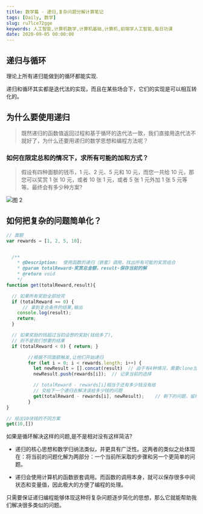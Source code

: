```yaml
---
title: 数学篇 - 递归,复杂问题分解计算笔记
tags: [Daily, 数学]
slug: ru7lce72gge
keywords: 人工智能,计算机数学,计算机基础,计算机,前端学人工智能,每日功课
date: 2020-09-05 00:00:00
---
```



## 递归与循环

理论上所有递归能做到的循环都能实现.

递归和循环其实都是迭代法的实现，而且在某些场合下，它们的实现是可以相互转化的。

## 为什么要使用递归

> 既然递归的函数值返回过程和基于循环的迭代法一致，我们直接用迭代法不就好了，为什么还要用递归的数学思想和编程方法呢？


### 如何在限定总和的情况下，求所有可能的加和方式？

> 假设有四种面额的钱币，1 元、2 元、5 元和 10 元，而您一共给 10 元，那您可以奖赏 1 张 10 元，或者 10 张 1 元，或者 5 张 1 元外加 1 张 5 元等等。最终会有多少种方案?


![图 2](https://incomparable9527.coding.net/p/imageBed/d/imageBed/git/raw/master/685328b2212b37eeb3e874636dd38d7cc2fee83886cc07741a9f5a5f9a82aa8c.png)  


## 如何把复杂的问题简单化？

```js
// 面额
var rewards = [1, 2, 5, 10];


  /**
    * @Description:  使用函数的递归（嵌套）调用，找出所有可能的奖赏组合
    * @param totalReward-奖赏总金额，result-保存当前的解
    * @return void
    */
function get(totalReward,result){

  // 如果所有奖励全部给完
  if (totalReward == 0) { 
      // 拿到复合条件的结果,输出
    console.log(result); 
    return; 
  }

  // 如果奖励的钱超过当初设想的奖励(钱给多了),
  // 则不是我们想要的结果
  if (totalReward < 0) { return; }

        //根据不同面额触发,让他们开始递归
        for (let i = 0; i < rewards.length; i++) {
          let newResult = [].concat(result)  // 由于有4种情况，需要clone当前的解并传入被调用的函数
          newResult.push(rewards[i]);  // 记录当前的选择

          // totalReward - rewards[i]相当于还有多少钱没有给
          // 交给下一个递归去解决该给多少钱的问题
          get(totalReward - rewards[i], newResult);    // 剩下的问题，留给嵌套调用去解决
        }
}

// 给出10块钱的不同方案
get(10,[])
```

如果是循环解决这样的问题,是不是相对没有这样简洁?

* 递归的核心思想和数学归纳法类似，并更具有广泛性。这两者的类似之处体现在：将当前的问题化解为两部分：一个当前所采取的步骤和另一个更简单的问题。

* 递归会使用计算机的函数嵌套调用。而函数的调用本身，就可以保存很多中间状态和变量值，因此极大的方便了编程的处理。

只需要保证递归编程能够体现这种将复杂问题逐步简化的思想，那么它就能帮助我们解决很多类似的问题。